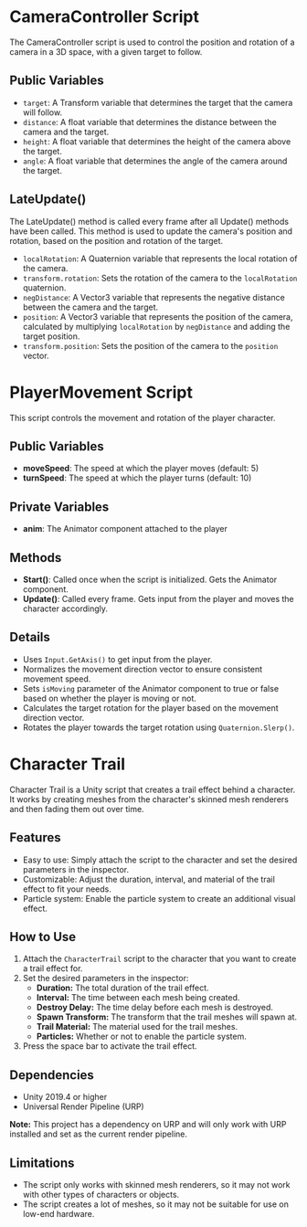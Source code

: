 # CameraController Script

The CameraController script is used to control the position and rotation of a camera in a 3D space, with a given target to follow.

## Public Variables

- `target`: A Transform variable that determines the target that the camera will follow.
- `distance`: A float variable that determines the distance between the camera and the target.
- `height`: A float variable that determines the height of the camera above the target.
- `angle`: A float variable that determines the angle of the camera around the target.

## LateUpdate()

The LateUpdate() method is called every frame after all Update() methods have been called. This method is used to update the camera's position and rotation, based on the position and rotation of the target.

- `localRotation`: A Quaternion variable that represents the local rotation of the camera.
- `transform.rotation`: Sets the rotation of the camera to the `localRotation` quaternion.
- `negDistance`: A Vector3 variable that represents the negative distance between the camera and the target.
- `position`: A Vector3 variable that represents the position of the camera, calculated by multiplying `localRotation` by `negDistance` and adding the target position.
- `transform.position`: Sets the position of the camera to the `position` vector.


# PlayerMovement Script

This script controls the movement and rotation of the player character.

## Public Variables
- **moveSpeed**: The speed at which the player moves (default: 5)
- **turnSpeed**: The speed at which the player turns (default: 10)

## Private Variables
- **anim**: The Animator component attached to the player

## Methods
- **Start()**: Called once when the script is initialized. Gets the Animator component.
- **Update()**: Called every frame. Gets input from the player and moves the character accordingly.

## Details
- Uses `Input.GetAxis()` to get input from the player.
- Normalizes the movement direction vector to ensure consistent movement speed.
- Sets `isMoving` parameter of the Animator component to true or false based on whether the player is moving or not.
- Calculates the target rotation for the player based on the movement direction vector.
- Rotates the player towards the target rotation using `Quaternion.Slerp()`.


# Character Trail

Character Trail is a Unity script that creates a trail effect behind a character. It works by creating meshes from the character's skinned mesh renderers and then fading them out over time.

## Features

- Easy to use: Simply attach the script to the character and set the desired parameters in the inspector.
- Customizable: Adjust the duration, interval, and material of the trail effect to fit your needs.
- Particle system: Enable the particle system to create an additional visual effect.

## How to Use

1. Attach the `CharacterTrail` script to the character that you want to create a trail effect for.
2. Set the desired parameters in the inspector:
    - **Duration:** The total duration of the trail effect.
    - **Interval:** The time between each mesh being created.
    - **Destroy Delay:** The time delay before each mesh is destroyed.
    - **Spawn Transform:** The transform that the trail meshes will spawn at.
    - **Trail Material:** The material used for the trail meshes.
    - **Particles:** Whether or not to enable the particle system.
3. Press the space bar to activate the trail effect.

## Dependencies

- Unity 2019.4 or higher
- Universal Render Pipeline (URP)

**Note:** This project has a dependency on URP and will only work with URP installed and set as the current render pipeline.

## Limitations

- The script only works with skinned mesh renderers, so it may not work with other types of characters or objects.
- The script creates a lot of meshes, so it may not be suitable for use on low-end hardware.
